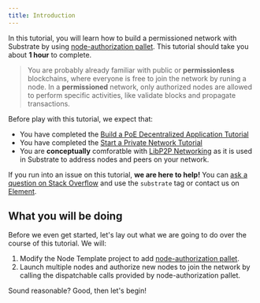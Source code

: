 ```yaml
---
title: Introduction
---
```


In this tutorial, you will learn how to build a permissioned network with Substrate 
by using [node-authorization pallet](https://docs.rs/pallet-node-authorization/2.0.0/pallet_node_authorization/).
This tutorial should take you about **1 hour** to complete. 

> You are probably already familiar with public or **permissionless** blockchains, 
> where everyone is free to join the network by runing a node. 
> In a **permissioned** network, only authorized nodes are allowed to perform 
> specific activities, like validate blocks and propagate transactions.

Before play with this tutorial, we expect that:

* You have completed the [Build a PoE Decentralized Application Tutorial](https://substrate.dev/docs/en/tutorials/build-a-dapp/)
* You have completed the [Start a Private Network Tutorial](https://substrate.dev/docs/en/tutorials/start-a-private-network/)
* You are **conceptually** comforatble with [LibP2P Networking](https://docs.libp2p.io/introduction/what-is-libp2p/) 
    as it is used in Substrate to address nodes and peers on your network.

If you run into an issue on this tutorial, **we are here to help!** 
You can [ask a question on Stack Overflow](https://stackoverflow.com/questions/tagged/substrate)
and use the `substrate` tag or contact us on 
[Element](https://app.element.io/#/room/!HzySYSaIhtyWrwiwEV:matrix.org).

## What you will be doing

Before we even get started, let's lay out what we are going to do over the course of this tutorial.
We will:

1. Modify the Node Template project to add 
    [node-authorization pallet](https://substrate.dev/rustdocs/v2.0.0/pallet_node_authorization/index.html).
2. Launch multiple nodes and authorize new nodes to join the network by calling the
    dispatchable calls provided by node-authorization pallet.

Sound reasonable? Good, then let's begin!
